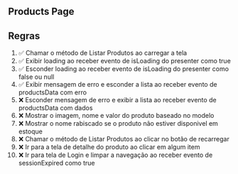 ## Products Page

## Regras
1. ✅ Chamar o método de Listar Produtos ao carregar a tela
2. ✅ Exibir loading ao receber evento de isLoading do presenter como true
3. ✅ Esconder loading ao receber evento de isLoading do presenter como false ou null
4. ✅ Exibir mensagem de erro e esconder a lista ao receber evento de productsData com erro
5. ❌ Esconder mensagem de erro e exibir a lista ao receber evento de productsData com dados
6. ❌ Mostrar o imagem, nome e valor do produto baseado no modelo
7. ❌ Mostrar o nome rabiscado se o produto não estiver disponivel em estoque
8. ❌ Chamar o método de Listar Produtos ao clicar no botão de recarregar
9. ❌ Ir para a tela de detalhe do produto ao clicar em algum item
10. ❌ Ir para tela de Login e limpar a navegação ao receber evento de sessionExpired como true